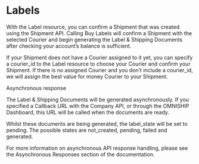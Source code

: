 # Labels

With the Label resource, you can confirm a Shipment that was created using the Shipment API. Calling Buy Labels will confirm a Shipment with the selected Courier and begin generating the Label & Shipping Documents after checking your account’s balance is sufficient.

If your Shipment does not have a Courier assigned to it yet, you can specify a courier_id to the Label resource to choose your Courier and confirm your Shipment. If there is no assigned Courier and you don’t include a courier_id, we will assign the best value for money Courier to your Shipment.

<aside class="warning">
<div class="h3">Asynchronous response</div>
<p>The Label & Shipping Documents will be generated asynchronously.
If you specified a Callback URL with the Company API, or through the OMNISHIP Dashboard, 
this URL will be called when the documents are ready.</p>
<p>Whilst these documents are being generated, the label_state will be set to pending. 
The possible states are not_created, pending, failed and generated.</p>
<p>For more information on asynchronous API response handling, please see the Asynchronous Responses section of the documentation.</p>
</aside>







